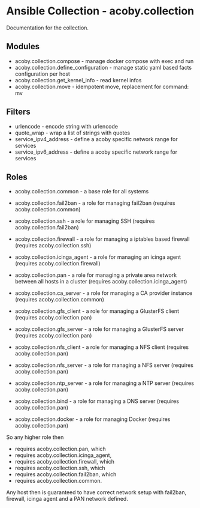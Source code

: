 # Ansible Collection - acoby.collection

Documentation for the collection.

## Modules

- acoby.collection.compose - manage docker compose with exec and run
- acoby.collection.define_configuration - manage static yaml based facts configuration per host
- acoby.collection.get_kernel_info - read kernel infos
- acoby.collection.move - idempotent move, replacement for command: mv

## Filters

- urlencode - encode string with urlencode
- quote_wrap - wrap a list of strings with quotes
- service_ipv4_address - define a acoby specific network range for services
- service_ipv6_address - define a acoby specific network range for services

## Roles

- acoby.collection.common - a base role for all systems
- acoby.collection.fail2ban - a role for managing fail2ban (requires acoby.collection.common)
- acoby.collection.ssh - a role for managing SSH (requires acoby.collection.fail2ban)
- acoby.collection.firewall - a role for managing a iptables based firewall (requires acoby.collection.ssh)
- acoby.collection.icinga_agent - a role for managing an icinga agent (requires acoby.collection.firewall)
- acoby.collection.pan - a role for managing a private area network between all hosts in a cluster (requires acoby.collection.icinga_agent)

- acoby.collection.ca_server - a role for managing a CA provider instance (requires acoby.collection.common)
- acoby.collection.gfs_client - a role for managing a GlusterFS client (requires acoby.collection.pan)
- acoby.collection.gfs_server - a role for managing a GlusterFS server (requires acoby.collection.pan)
- acoby.collection.nfs_client - a role for managing a NFS client (requires acoby.collection.pan)
- acoby.collection.nfs_server - a role for managing a NFS server (requires acoby.collection.pan)
- acoby.collection.ntp_server - a role for managing a NTP server (requires acoby.collection.pan)
- acoby.collection.bind - a role for managing a DNS server (requires acoby.collection.pan)
- acoby.collection.docker - a role for managing Docker (requires acoby.collection.pan)

So any higher role then

- requires acoby.collection.pan, which
- requires acoby.collection.icinga_agent, 
- requires acoby.collection.firewall, which 
- requires acoby.collection.ssh, which 
- requires acoby.collection.fail2ban, which 
- requires acoby.collection.common.

Any host then is guaranteed to have correct network setup with fail2ban, firewall, icinga agent and a PAN network defined.
